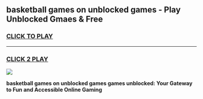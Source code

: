 
## basketball games on unblocked games - Play Unblocked Gmaes & Free
<h3>
<a href="https://premium.freeplayer.one?title=basketball_games_on_unblocked_games&ref=20F">CLICK TO PLAY</a></h3>
<hr>

<h3>
<a href="https://premium.freeplayer.one?title=basketball_games_on_unblocked_games&ref=20F">CLICK 2 PLAY</a>
  
</h3>

<a href="https://premium.freeplayer.one?title=basketball_games_on_unblocked_games&ref=20F/"><img src="https://clearcache.store/games.png"></a>


**basketball games on unblocked games games unblocked: Your Gateway to Fun and Accessible Online Gaming**

